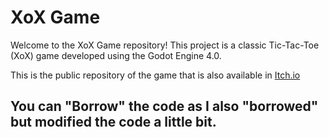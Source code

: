 # XoX Game

Welcome to the XoX Game repository! This project is a classic Tic-Tac-Toe (XoX) game developed using the Godot Engine 4.0.

This is the public repository of the game that is also available in [Itch.io](1)

You can "Borrow" the code as I also "borrowed" but modified the code a little bit.
---

[1]: https://studioabs.itch.io/xox-tic-tac-toe
